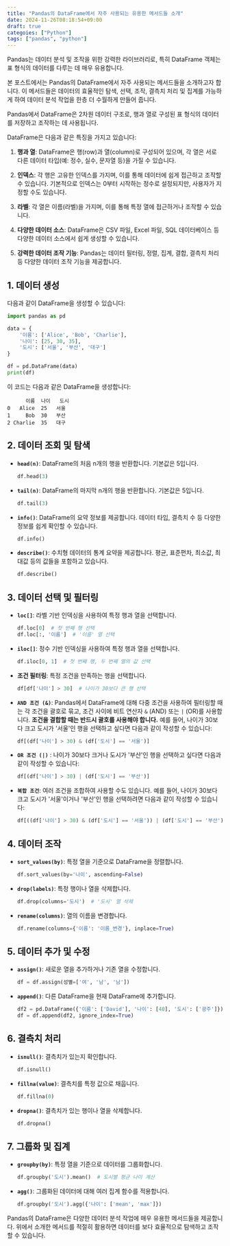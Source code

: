 ```yaml
---
title: "Pandas의 DataFrame에서 자주 사용되는 유용한 메서드들 소개"
date: 2024-11-26T08:18:54+09:00
draft: true
categoies: ["Python"]
tags: ["pandas", "python"]
---
```


Pandas는 데이터 분석 및 조작을 위한 강력한 라이브러리로, 특히 DataFrame 객체는 표 형식의 데이터를 다루는 데 매우 유용합니다. 
<!--more-->
본 포스트에서는 Pandas의 DataFrame에서 자주 사용되는 메서드들을 소개하고자 합니다. 이 메서드들은 데이터의 효율적인 탐색, 선택, 조작, 결측치 처리 및 집계를 가능하게 하여 데이터 분석 작업을 한층 더 수월하게 만들어 줍니다.

Pandas에서 DataFrame은 2차원 데이터 구조로, 행과 열로 구성된 표 형식의 데이터를 저장하고 조작하는 데 사용됩니다.

DataFrame은 다음과 같은 특징을 가지고 있습니다:

1. **행과 열**: DataFrame은 행(row)과 열(column)로 구성되어 있으며, 각 열은 서로 다른 데이터 타입(예: 정수, 실수, 문자열 등)을 가질 수 있습니다.

2. **인덱스**: 각 행은 고유한 인덱스를 가지며, 이를 통해 데이터에 쉽게 접근하고 조작할 수 있습니다. 기본적으로 인덱스는 0부터 시작하는 정수로 설정되지만, 사용자가 지정할 수도 있습니다.

3. **라벨**: 각 열은 이름(라벨)을 가지며, 이를 통해 특정 열에 접근하거나 조작할 수 있습니다.

4. **다양한 데이터 소스**: DataFrame은 CSV 파일, Excel 파일, SQL 데이터베이스 등 다양한 데이터 소스에서 쉽게 생성할 수 있습니다.

5. **강력한 데이터 조작 기능**: Pandas는 데이터 필터링, 정렬, 집계, 결합, 결측치 처리 등 다양한 데이터 조작 기능을 제공합니다.


## 1. 데이터 생성
다음과 같이 DataFrame을 생성할 수 있습니다:

  ```python
  import pandas as pd

  data = {
      '이름': ['Alice', 'Bob', 'Charlie'],
      '나이': [25, 30, 35],
      '도시': ['서울', '부산', '대구']
  }

  df = pd.DataFrame(data)
  print(df)
  ```

이 코드는 다음과 같은 DataFrame을 생성합니다:

  ```
        이름  나이   도시
  0   Alice  25   서울
  1     Bob  30   부산
  2 Charlie  35   대구
  ```

## 2. 데이터 조회 및 탐색

- **`head(n)`**: DataFrame의 처음 n개의 행을 반환합니다. 기본값은 5입니다.
  ```python
  df.head(3)
  ```

- **`tail(n)`**: DataFrame의 마지막 n개의 행을 반환합니다. 기본값은 5입니다.
  ```python
  df.tail(3)
  ```

- **`info()`**: DataFrame의 요약 정보를 제공합니다. 데이터 타입, 결측치 수 등 다양한 정보를 쉽게 확인할 수 있습니다.
  ```python
  df.info()
  ```

- **`describe()`**: 수치형 데이터의 통계 요약을 제공합니다. 평균, 표준편차, 최소값, 최대값 등의 값들을 포함하고 있습니다.
  ```python
  df.describe()
  ```

## 3. 데이터 선택 및 필터링

- **`loc[]`**: 라벨 기반 인덱싱을 사용하여 특정 행과 열을 선택합니다.
  ```python
  df.loc[0]  # 첫 번째 행 선택
  df.loc[:, '이름']  # '이름' 열 선택
  ```

- **`iloc[]`**: 정수 기반 인덱싱을 사용하여 특정 행과 열을 선택합니다.
  ```python
  df.iloc[0, 1]  # 첫 번째 행, 두 번째 열의 값 선택
  ```

- **조건 필터링**: 특정 조건을 만족하는 행을 선택합니다.
  ```python
  df[df['나이'] > 30]  # 나이가 30보다 큰 행 선택
  ```

- **`AND 조건 (&)`**: Pandas에서 DataFrame에 대해 다중 조건을 사용하여 필터링할 때는 각 조건을 괄호로 묶고, 조건 사이에 비트 연산자 `&` (AND) 또는 `|` (OR)를 사용합니다. **조건을 결합할 때는 반드시 괄호를 사용해야 합니다.**
예를 들어, 나이가 30보다 크고 도시가 '서울'인 행을 선택하고 싶다면 다음과 같이 작성할 수 있습니다:

  ```python
  df[(df['나이'] > 30) & (df['도시'] == '서울')]
  ```

- **`OR 조건 (|)`** :  나이가 30보다 크거나 도시가 '부산'인 행을 선택하고 싶다면 다음과 같이 작성할 수 있습니다:

  ```python
  df[(df['나이'] > 30) | (df['도시'] == '부산')]
  ```

- **`복합 조건`**: 여러 조건을 조합하여 사용할 수도 있습니다. 예를 들어, 나이가 30보다 크고 도시가 '서울'이거나 '부산'인 행을 선택하려면 다음과 같이 작성할 수 있습니다:

  ```python
  df[((df['나이'] > 30) & (df['도시'] == '서울')) | (df['도시'] == '부산')]
  ```

## 4. 데이터 조작

- **`sort_values(by)`**: 특정 열을 기준으로 DataFrame을 정렬합니다.
  ```python
  df.sort_values(by='나이', ascending=False)
  ```

- **`drop(labels)`**: 특정 행이나 열을 삭제합니다.
  ```python
  df.drop(columns='도시')  # '도시' 열 삭제
  ```

- **`rename(columns)`**: 열의 이름을 변경합니다.
  ```python
  df.rename(columns={'이름': '이름_변경'}, inplace=True)
  ```

## 5. 데이터 추가 및 수정

- **`assign()`**: 새로운 열을 추가하거나 기존 열을 수정합니다.
  ```python
  df = df.assign(성별=['여', '남', '남'])
  ```

- **`append()`**: 다른 DataFrame을 현재 DataFrame에 추가합니다.
  ```python
  df2 = pd.DataFrame({'이름': ['David'], '나이': [40], '도시': ['광주']})
  df = df.append(df2, ignore_index=True)
  ```

## 6. 결측치 처리

- **`isnull()`**: 결측치가 있는지 확인합니다.
  ```python
  df.isnull()
  ```

- **`fillna(value)`**: 결측치를 특정 값으로 채웁니다.
  ```python
  df.fillna(0)
  ```

- **`dropna()`**: 결측치가 있는 행이나 열을 삭제합니다.
  ```python
  df.dropna()
  ```

## 7. 그룹화 및 집계

- **`groupby(by)`**: 특정 열을 기준으로 데이터를 그룹화합니다.
  ```python
  df.groupby('도시').mean()  # 도시별 평균 나이 계산
  ```

- **`agg()`**: 그룹화된 데이터에 대해 여러 집계 함수를 적용합니다.
  ```python
  df.groupby('도시').agg({'나이': ['mean', 'max']})
  ```

Pandas의 DataFrame은 다양한 데이터 분석 작업에 매우 유용한 메서드들을 제공합니다. 위에서 소개한 메서드를 적절히 활용하면 데이터를 보다 효율적으로 탐색하고 조작할 수 있습니다.